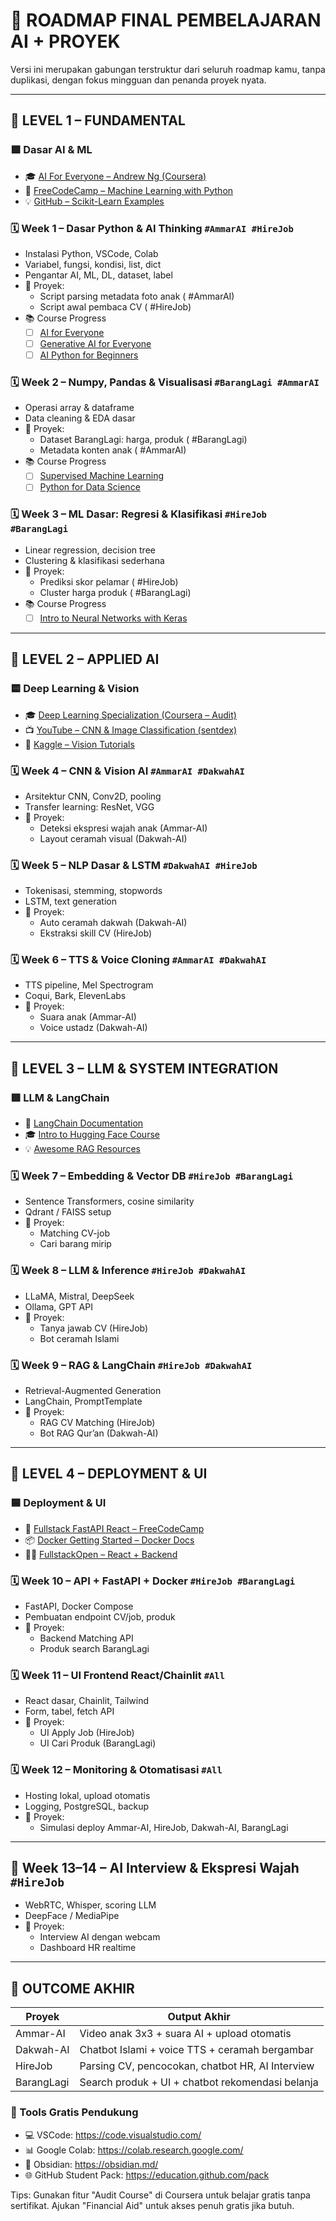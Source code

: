 # 📘 ROADMAP FINAL PEMBELAJARAN AI + PROYEK

Versi ini merupakan gabungan terstruktur dari seluruh roadmap kamu, tanpa duplikasi, dengan fokus mingguan dan penanda proyek nyata.

---

## 🔰 LEVEL 1 – FUNDAMENTAL
### 🟩 Dasar AI & ML
- 🎓 [AI For Everyone – Andrew Ng (Coursera)](https://www.coursera.org/learn/ai-for-everyone)
- 🧠 [FreeCodeCamp – Machine Learning with Python](https://www.freecodecamp.org/learn/machine-learning-with-python/)
- 💡 [GitHub – Scikit-Learn Examples](https://github.com/ageron/handson-ml)

### 🗓 Week 1 – Dasar Python & AI Thinking `#AmmarAI #HireJob`
- Instalasi Python, VSCode, Colab
- Variabel, fungsi, kondisi, list, dict
- Pengantar AI, ML, DL, dataset, label
- 📌 Proyek:
  - Script parsing metadata foto anak ( #AmmarAI)
  - Script awal pembaca CV ( #HireJob)
- 📚 Course Progress
  - [ ] [AI for Everyone](https://www.coursera.org/learn/ai-for-everyone/home/welcome)
  - [ ] [Generative AI for Everyone](https://www.coursera.org/learn/generative-ai-for-everyone/home/welcome)
  - [ ] [AI Python for Beginners](https://www.coursera.org/learn/ai-python-for-beginners/home/welcome)

### 🗓 Week 2 – Numpy, Pandas & Visualisasi `#BarangLagi #AmmarAI`
- Operasi array & dataframe
- Data cleaning & EDA dasar
- 📌 Proyek:
  - Dataset BarangLagi: harga, produk ( #BarangLagi)
  - Metadata konten anak ( #AmmarAI)
- 📚 Course Progress
  - [ ] [Supervised Machine Learning](https://www.coursera.org/learn/machine-learning)
  - [ ] [Python for Data Science](https://www.freecodecamp.org/learn/scientific-computing-with-python/)

### 🗓 Week 3 – ML Dasar: Regresi & Klasifikasi `#HireJob #BarangLagi`
- Linear regression, decision tree
- Clustering & klasifikasi sederhana
- 📌 Proyek:
  - Prediksi skor pelamar ( #HireJob)
  - Cluster harga produk ( #BarangLagi)
- 📚 Course Progress
  - [ ] [Intro to Neural Networks with Keras](https://www.coursera.org/learn/neural-networks-deep-learning)
---

## 🔰 LEVEL 2 – APPLIED AI
### 🟨 Deep Learning & Vision
- 🎓 [Deep Learning Specialization (Coursera – Audit)](https://www.coursera.org/specializations/deep-learning)
- 📺 [YouTube – CNN & Image Classification (sentdex)](https://www.youtube.com/playlist?list=PLQVvvaa0QuDfKTOs3Keq_kaG2P55YRn5v)
- 🧪 [Kaggle – Vision Tutorials](https://www.kaggle.com/learn/computer-vision)

### 🗓 Week 4 – CNN & Vision AI `#AmmarAI #DakwahAI`
- Arsitektur CNN, Conv2D, pooling
- Transfer learning: ResNet, VGG
- 📌 Proyek:
  - Deteksi ekspresi wajah anak (Ammar-AI)
  - Layout ceramah visual (Dakwah-AI)

### 🗓 Week 5 – NLP Dasar & LSTM `#DakwahAI #HireJob`
- Tokenisasi, stemming, stopwords
- LSTM, text generation
- 📌 Proyek:
  - Auto ceramah dakwah (Dakwah-AI)
  - Ekstraksi skill CV (HireJob)

### 🗓 Week 6 – TTS & Voice Cloning `#AmmarAI #DakwahAI`
- TTS pipeline, Mel Spectrogram
- Coqui, Bark, ElevenLabs
- 📌 Proyek:
  - Suara anak (Ammar-AI)
  - Voice ustadz (Dakwah-AI)

---

## 🔰 LEVEL 3 – LLM & SYSTEM INTEGRATION
### 🟥 LLM & LangChain
- 📘 [LangChain Documentation](https://docs.langchain.com/)
- 🎓 [Intro to Hugging Face Course](https://huggingface.co/learn/nlp-course/chapter1)
- 💡 [Awesome RAG Resources](https://github.com/hwchase17/awesome-rag)

### 🗓 Week 7 – Embedding & Vector DB `#HireJob #BarangLagi`
- Sentence Transformers, cosine similarity
- Qdrant / FAISS setup
- 📌 Proyek:
  - Matching CV-job
  - Cari barang mirip

### 🗓 Week 8 – LLM & Inference `#HireJob #DakwahAI`
- LLaMA, Mistral, DeepSeek
- Ollama, GPT API
- 📌 Proyek:
  - Tanya jawab CV (HireJob)
  - Bot ceramah Islami

### 🗓 Week 9 – RAG & LangChain `#HireJob #DakwahAI`
- Retrieval-Augmented Generation
- LangChain, PromptTemplate
- 📌 Proyek:
  - RAG CV Matching (HireJob)
  - Bot RAG Qur’an (Dakwah-AI)

---

## 🔰 LEVEL 4 – DEPLOYMENT & UI
### 🟦 Deployment & UI
- 🐍 [Fullstack FastAPI React – FreeCodeCamp](https://www.youtube.com/watch?v=0sOvCWFmrtA)
- 📦 [Docker Getting Started – Docker Docs](https://docs.docker.com/get-started/)
- 🧑‍🎨 [FullstackOpen – React + Backend](https://fullstackopen.com/en/)

### 🗓 Week 10 – API + FastAPI + Docker `#HireJob #BarangLagi`
- FastAPI, Docker Compose
- Pembuatan endpoint CV/job, produk
- 📌 Proyek:
  - Backend Matching API
  - Produk search BarangLagi

### 🗓 Week 11 – UI Frontend React/Chainlit `#All`
- React dasar, Chainlit, Tailwind
- Form, tabel, fetch API
- 📌 Proyek:
  - UI Apply Job (HireJob)
  - UI Cari Produk (BarangLagi)

### 🗓 Week 12 – Monitoring & Otomatisasi `#All`
- Hosting lokal, upload otomatis
- Logging, PostgreSQL, backup
- 📌 Proyek:
  - Simulasi deploy Ammar-AI, HireJob, Dakwah-AI, BarangLagi

---

## 🧪 Week 13–14 – AI Interview & Ekspresi Wajah `#HireJob`
- WebRTC, Whisper, scoring LLM
- DeepFace / MediaPipe
- 📌 Proyek:
  - Interview AI dengan webcam
  - Dashboard HR realtime

---

## 🎯 OUTCOME AKHIR

| Proyek      | Output Akhir                                               |
|-------------|-------------------------------------------------------------|
| Ammar-AI    | Video anak 3x3 + suara AI + upload otomatis                |
| Dakwah-AI   | Chatbot Islami + voice TTS + ceramah bergambar             |
| HireJob     | Parsing CV, pencocokan, chatbot HR, AI Interview           |
| BarangLagi  | Search produk + UI + chatbot rekomendasi belanja           |

### 🔧 Tools Gratis Pendukung
- 💻 VSCode: https://code.visualstudio.com/
- 📊 Google Colab: https://colab.research.google.com/
- 🧠 Obsidian: https://obsidian.md/
- 🌐 GitHub Student Pack: https://education.github.com/pack

Tips: Gunakan fitur "Audit Course" di Coursera untuk belajar gratis tanpa sertifikat. Ajukan "Financial Aid" untuk akses penuh gratis jika butuh.


